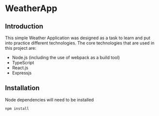 # WeatherApp

## Introduction

This simple Weather Application was designed as a task to learn and put into practice different technologies. The core technologies
that are used in this project are:

- Node.js (including the use of webpack as a build tool)
- TypeScript
- React.js
- Expressjs

## Installation

Node dependencies will need to be installed

```bash
npm install
```
